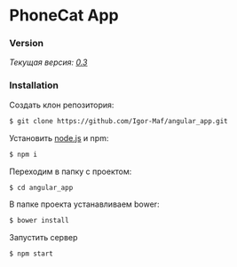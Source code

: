 # PhoneCat App

### Version
*Текущая версия: [0.3]()*

### Installation

Cоздать клон репозитория:

```sh
$ git clone https://github.com/Igor-Maf/angular_app.git
```

Установить [node.js](https://nodejs.org/) и npm:
```sh
$ npm i
```

Переходим в папку с проектом:
```sh
$ cd angular_app
```

В папке проекта устанавливаем bower:
```sh
$ bower install
```

Запустить сервер
```sh
$ npm start
```
